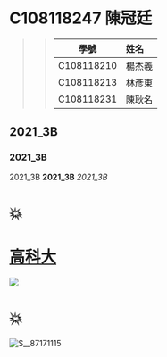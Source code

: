 # C108118247 陳冠廷
>>  學號       |  姓名 
>> ------------|:-----
>> C108118210 | 楊杰羲
>> C108118213 | 林彥東
>> C108118231 | 陳耿名
## 2021_3B
### 2021_3B
2021_3B **2021_3B** *2021_3B*
# 💥
# [高科大](https://www.nkust.edu.tw/p/405-1000-5181,c2113.php)
![](https://www.nkust.edu.tw/var/file/0/1000/img/513/182513897.png)
# 💥
![S__87171115](https://user-images.githubusercontent.com/91523666/135045415-adff1d93-6dbd-4cf1-83a1-c41788055e65.jpg)
